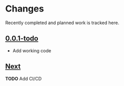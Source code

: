 # Changes
Recently completed and planned work is tracked here.

## [0.0.1-todo](.)
- Add working code

## [Next](.)
 **TODO** Add CI/CD
